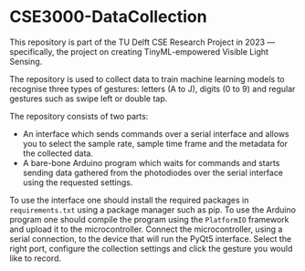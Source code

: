 # CSE3000-DataCollection

This repository is part of the TU Delft CSE Research Project in 2023 — specifically, the project on creating TinyML-empowered Visible Light Sensing.

The repository is used to collect data to train machine learning models to recognise three types of gestures: letters (A to J), digits (0 to 9) and regular gestures such as swipe left or double tap.

The repository consists of two parts:
- An interface which sends commands over a serial interface and allows you to select the sample rate, sample time frame and the metadata for the collected data.
- A bare-bone Arduino program which waits for commands and starts sending data gathered from the photodiodes over the serial interface using the requested settings.

To use the interface one should install the required packages in ``requirements.txt`` using a package manager such as pip. To use the Arduino program one should compile the program using the ``PlatformIO`` framework and upload it to the microcontroller.
Connect the microcontroller, using a serial connection, to the device that will run the PyQt5 interface. Select the right port, configure the collection settings and click the gesture you would like to record.
